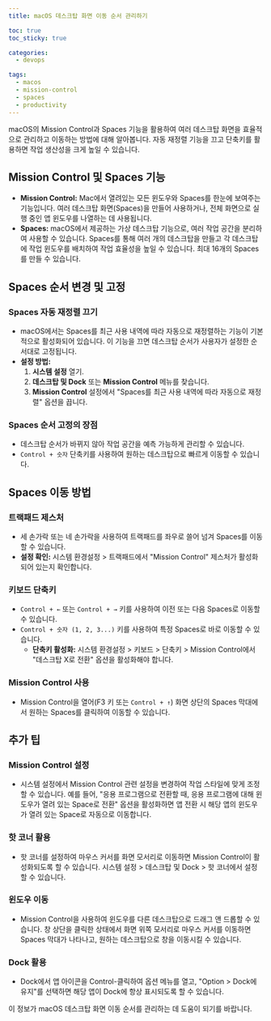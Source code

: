 ```yaml
---
title: macOS 데스크탑 화면 이동 순서 관리하기

toc: true
toc_sticky: true

categories:
  - devops

tags:
  - macos
  - mission-control
  - spaces
  - productivity
---
```


macOS의 Mission Control과 Spaces 기능을 활용하여 여러 데스크탑 화면을 효율적으로 관리하고 이동하는 방법에 대해 알아봅니다. 자동 재정렬 기능을 끄고 단축키를 활용하면 작업 생산성을 크게 높일 수 있습니다.

## Mission Control 및 Spaces 기능

*   **Mission Control:** Mac에서 열려있는 모든 윈도우와 Spaces를 한눈에 보여주는 기능입니다. 여러 데스크탑 화면(Spaces)을 만들어 사용하거나, 전체 화면으로 실행 중인 앱 윈도우를 나열하는 데 사용됩니다.
*   **Spaces:** macOS에서 제공하는 가상 데스크탑 기능으로, 여러 작업 공간을 분리하여 사용할 수 있습니다. Spaces를 통해 여러 개의 데스크탑을 만들고 각 데스크탑에 작업 윈도우를 배치하여 작업 효율성을 높일 수 있습니다. 최대 16개의 Spaces를 만들 수 있습니다.

## Spaces 순서 변경 및 고정

### Spaces 자동 재정렬 끄기

*   macOS에서는 Spaces를 최근 사용 내역에 따라 자동으로 재정렬하는 기능이 기본적으로 활성화되어 있습니다. 이 기능을 끄면 데스크탑 순서가 사용자가 설정한 순서대로 고정됩니다.
*   **설정 방법:**
    1.  **시스템 설정** 열기.
    2.  **데스크탑 및 Dock** 또는 **Mission Control** 메뉴를 찾습니다.
    3.  **Mission Control** 설정에서 "Spaces를 최근 사용 내역에 따라 자동으로 재정렬" 옵션을 끕니다.

### Spaces 순서 고정의 장점

*   데스크탑 순서가 바뀌지 않아 작업 공간을 예측 가능하게 관리할 수 있습니다.
*   `Control + 숫자` 단축키를 사용하여 원하는 데스크탑으로 빠르게 이동할 수 있습니다.

## Spaces 이동 방법

### 트랙패드 제스처

*   세 손가락 또는 네 손가락을 사용하여 트랙패드를 좌우로 쓸어 넘겨 Spaces를 이동할 수 있습니다.
*   **설정 확인:** 시스템 환경설정 > 트랙패드에서 "Mission Control" 제스처가 활성화되어 있는지 확인합니다.

### 키보드 단축키

*   `Control + ←` 또는 `Control + →` 키를 사용하여 이전 또는 다음 Spaces로 이동할 수 있습니다.
*   `Control + 숫자 (1, 2, 3...)` 키를 사용하여 특정 Spaces로 바로 이동할 수 있습니다.
    *   **단축키 활성화:** 시스템 환경설정 > 키보드 > 단축키 > Mission Control에서 "데스크탑 X로 전환" 옵션을 활성화해야 합니다.

### Mission Control 사용

*   Mission Control을 열어(F3 키 또는 `Control + ↑`) 화면 상단의 Spaces 막대에서 원하는 Spaces를 클릭하여 이동할 수 있습니다.

## 추가 팁

### Mission Control 설정

*   시스템 설정에서 Mission Control 관련 설정을 변경하여 작업 스타일에 맞게 조정할 수 있습니다. 예를 들어, "응용 프로그램으로 전환할 때, 응용 프로그램에 대해 윈도우가 열려 있는 Space로 전환" 옵션을 활성화하면 앱 전환 시 해당 앱의 윈도우가 열려 있는 Space로 자동으로 이동합니다.

### 핫 코너 활용

*   핫 코너를 설정하여 마우스 커서를 화면 모서리로 이동하면 Mission Control이 활성화되도록 할 수 있습니다. 시스템 설정 > 데스크탑 및 Dock > 핫 코너에서 설정할 수 있습니다.

### 윈도우 이동

*   Mission Control을 사용하여 윈도우를 다른 데스크탑으로 드래그 앤 드롭할 수 있습니다. 창 상단을 클릭한 상태에서 화면 위쪽 모서리로 마우스 커서를 이동하면 Spaces 막대가 나타나고, 원하는 데스크탑으로 창을 이동시킬 수 있습니다.

### Dock 활용

*   Dock에서 앱 아이콘을 Control-클릭하여 옵션 메뉴를 열고, "Option > Dock에 유지"를 선택하면 해당 앱이 Dock에 항상 표시되도록 할 수 있습니다.

이 정보가 macOS 데스크탑 화면 이동 순서를 관리하는 데 도움이 되기를 바랍니다.